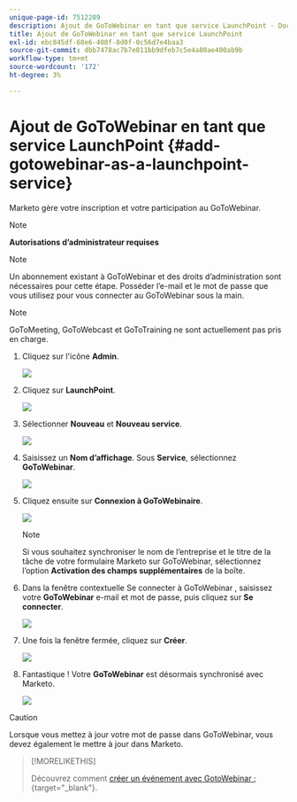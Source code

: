 ```yaml
---
unique-page-id: 7512289
description: Ajout de GoToWebinar en tant que service LaunchPoint - Documents Marketo - Documentation du produit
title: Ajout de GoToWebinar en tant que service LaunchPoint
exl-id: ebc845df-68e6-408f-8d0f-0c56d7e4baa3
source-git-commit: dbb7478ac7b7e811bb9dfeb7c5e4a80ae400ab9b
workflow-type: tm+mt
source-wordcount: '172'
ht-degree: 3%

---
```


# Ajout de GoToWebinar en tant que service LaunchPoint {#add-gotowebinar-as-a-launchpoint-service}

Marketo gère votre inscription et votre participation au GoToWebinar.

>[!NOTE]
>
>**Autorisations d’administrateur requises**

>[!NOTE]
>
>Un abonnement existant à GoToWebinar et des droits d’administration sont nécessaires pour cette étape. Posséder l’e-mail et le mot de passe que vous utilisez pour vous connecter au GoToWebinar sous la main.

>[!NOTE]
>
>GoToMeeting, GoToWebcast et GoToTraining ne sont actuellement pas pris en charge.

1. Cliquez sur l&#39;icône **Admin**.

   ![](assets/add-gotowebinar-as-a-launchpoint-service-1.png)

1. Cliquez sur **LaunchPoint**.

   ![](assets/add-gotowebinar-as-a-launchpoint-service-2.png)

1. Sélectionner **Nouveau** et **Nouveau service**.

   ![](assets/add-gotowebinar-as-a-launchpoint-service-3.png)

1. Saisissez un **Nom d’affichage**. Sous **Service**, sélectionnez **GoToWebinar**.

   ![](assets/add-gotowebinar-as-a-launchpoint-service-4.png)

1. Cliquez ensuite sur **Connexion à GoToWebinaire**.

   ![](assets/add-gotowebinar-as-a-launchpoint-service-5.png)

   >[!NOTE]
   >
   >Si vous souhaitez synchroniser le nom de l’entreprise et le titre de la tâche de votre formulaire Marketo sur GoToWebinar, sélectionnez l’option **Activation des champs supplémentaires** de la boîte.

1. Dans la fenêtre contextuelle Se connecter à GoToWebinar , saisissez votre **GoToWebinar** e-mail et mot de passe, puis cliquez sur **Se connecter**.

   ![](assets/add-gotowebinar-as-a-launchpoint-service-6.png)

1. Une fois la fenêtre fermée, cliquez sur **Créer**.

   ![](assets/add-gotowebinar-as-a-launchpoint-service-7.png)

1. Fantastique ! Votre **GoToWebinar** est désormais synchronisé avec Marketo.

   ![](assets/add-gotowebinar-as-a-launchpoint-service-8.png)

>[!CAUTION]
>
>Lorsque vous mettez à jour votre mot de passe dans GoToWebinar, vous devez également le mettre à jour dans Marketo.

>[!MORELIKETHIS]
>
>Découvrez comment [créer un événement avec GotoWebinar ;](/help/marketo/product-docs/demand-generation/events/create-an-event/create-an-event-with-gotowebinar.md){target=&quot;_blank&quot;}.
